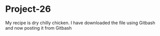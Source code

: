 # Project-26
My recipe is dry chilly chicken.  I have downloaded the file using Gitbash and now posting it from Gitbash
